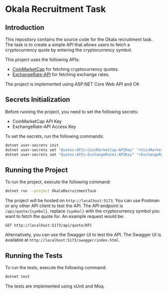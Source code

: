 # Okala Recruitment Task

## Introduction

This repository contains the source code for the Okala recruitment task. The task is to create a simple API that allows users to fetch a cryptocurrency quote by entering the cryptocurrency symbol.

This project uses the following APIs:

- [CoinMarketCap](https://coinmarketcap.com/api/) for fetching cryptocurrency quotes.
- [ExchangeRate-API](https://exchangeratesapi.io/) for fetching exchange rates.

The project is implemented using ASP.NET Core Web API and C#.

## Secrets Initialization

Before running the project, you need to set the following secrets:

- CoinMarketCap API Key
- ExchangeRate-API Access Key

To set the secrets, run the following commands:

```bash
dotnet user-secrets init
dotnet user-secrets set "Quotes:APIs:CoinMarketCap:APIKey" "<CoinMarketCap API Key>"
dotnet user-secrets set "Quotes:APIs:ExchangeRates:APIKey" "<ExchangeRate-API Access Key>"
```

## Running the Project

To run the project, execute the following command:

```bash
dotnet run --project OkalaRecruitmentTask
```

The project will be hosted on `http://localhost:5173`. You can use Postman or any other API client to test the API. The API endpoint is `/api/quote/{symbol}`, replace `{symbol}` with the cryptocurrency symbol you want to fetch the quote for. An example request would be:

```http
GET http://localhost:5173/api/quote/BTC
```

Alternatively, you can use the Swagger UI to test the API. The Swagger UI is available at `http://localhost:5173/swagger/index.html`.

## Running the Tests

To run the tests, execute the following command:

```bash
dotnet test
```

The tests are implemented using xUnit and Moq.
